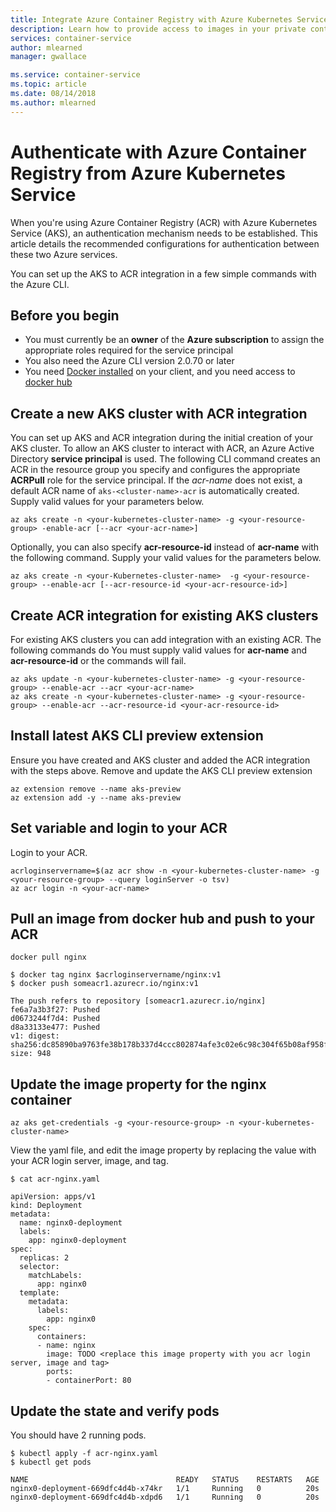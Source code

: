 ```yaml
---
title: Integrate Azure Container Registry with Azure Kubernetes Service
description: Learn how to provide access to images in your private container registry from Azure Kubernetes Service by using an Azure Active Directory service principal.
services: container-service
author: mlearned
manager: gwallace

ms.service: container-service
ms.topic: article
ms.date: 08/14/2018
ms.author: mlearned
---
```


# Authenticate with Azure Container Registry from Azure Kubernetes Service

When you're using Azure Container Registry (ACR) with Azure Kubernetes Service (AKS), an authentication mechanism needs to be established. This article details the recommended configurations for authentication between these two Azure services.

You can set up the AKS to ACR integration in a few simple commands with the Azure CLI.

## Before you begin

* You must currently be an **owner** of the **Azure subscription** to assign the appropriate roles required for the service principal
* You also need the Azure CLI version 2.0.70 or later
* You need [Docker installed](https://docs.docker.com/install/) on your client, and you need access to [docker hub](https://hub.docker.com/)

## Create a new AKS cluster with ACR integration

You can set up AKS and ACR integration during the initial creation of your AKS cluster.  To allow an AKS cluster to interact with ACR, an Azure Active Directory **service principal** is used. The following CLI command creates an ACR in the resource group you specify and configures the appropriate **ACRPull** role for the service principal. If the *acr-name* does not exist, a default ACR name of `aks-<cluster-name>-acr` is automatically created.  Supply valid values for your parameters below.
```console
az aks create -n <your-kubernetes-cluster-name> -g <your-resource-group> -enable-acr [--acr <your-acr-name>]
```

Optionally, you can also specify **acr-resource-id** instead of **acr-name** with the following command.  Supply your valid values for the parameters below.
```console
az aks create -n <your-Kubernetes-cluster-name>  -g <your-resource-group> --enable-acr [--acr-resource-id <your-acr-resource-id>]
```

## Create ACR integration for existing AKS clusters

For existing AKS clusters you can add integration with an existing ACR. The following commands do <TODO>  You must supply valid values for **acr-name** and **acr-resource-id** or the commands will fail.

```console
az aks update -n <your-kubernetes-cluster-name> -g <your-resource-group> --enable-acr --acr <your-acr-name>
az aks create -n <your-kubernetes-cluster-name> -g <your-resource-group> --enable-acr --acr-resource-id <your-acr-resource-id>
```

## Install latest AKS CLI preview extension
Ensure you have created and AKS cluster and added the ACR integration with the steps above.  Remove and update the AKS CLI preview extension

```console
az extension remove --name aks-preview 
az extension add -y --name aks-preview
```

## Set variable and login to your ACR
Login to your ACR.

```console
acrloginservername=$(az acr show -n <your-kubernetes-cluster-name> -g <your-resource-group> --query loginServer -o tsv)
az acr login -n <your-acr-name>
```

## Pull an image from docker hub and push to your ACR

```console
docker pull nginx
```

```
$ docker tag nginx $acrloginservername/nginx:v1
$ docker push someacr1.azurecr.io/nginx:v1

The push refers to repository [someacr1.azurecr.io/nginx]
fe6a7a3b3f27: Pushed
d0673244f7d4: Pushed
d8a33133e477: Pushed
v1: digest: sha256:dc85890ba9763fe38b178b337d4ccc802874afe3c02e6c98c304f65b08af958f size: 948
```

## Update the image property for the nginx container

```console
az aks get-credentials -g <your-resource-group> -n <your-kubernetes-cluster-name>
```

View the yaml file, and edit the image property by replacing the value with your ACR login server, image, and tag.

```
$ cat acr-nginx.yaml

apiVersion: apps/v1
kind: Deployment
metadata:
  name: nginx0-deployment
  labels:
    app: nginx0-deployment
spec:
  replicas: 2
  selector:
    matchLabels:
      app: nginx0
  template:
    metadata:
      labels:
        app: nginx0
    spec:
      containers:
      - name: nginx
        image: TODO <replace this image property with you acr login server, image and tag>
        ports:
        - containerPort: 80
```


## Update the state and verify pods
You should have 2 running pods.

```
$ kubectl apply -f acr-nginx.yaml
$ kubectl get pods

NAME                                 READY   STATUS    RESTARTS   AGE
nginx0-deployment-669dfc4d4b-x74kr   1/1     Running   0          20s
nginx0-deployment-669dfc4d4b-xdpd6   1/1     Running   0          20s
```

<!-- LINKS - external -->
[AKS AKS CLI]:  https://docs.microsoft.com/cli/azure/aks?view=azure-cli-latest#az-aks-create